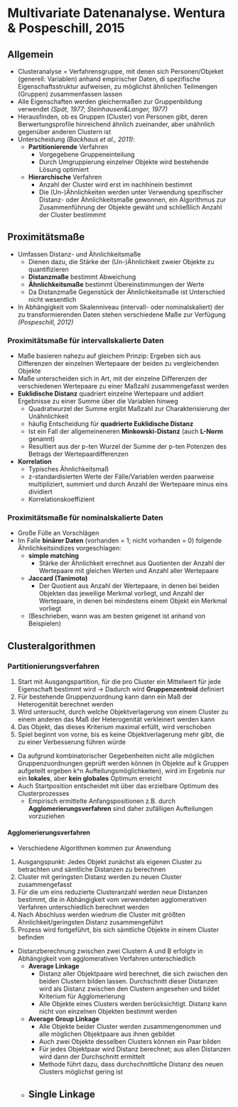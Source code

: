 # Multivariate Datenanalyse. Wentura & Pospeschill, 2015

## Allgemein
- Clusteranalyse = Verfahrensgruppe, mit denen sich Personen/Objeket (generell: Variablen) anhand empirischer Daten, di spezifische Eigenschaftsstruktur aufweisen, zu möglichst ähnlichen Teilmengen (Gruppen) zusammenfassen lassen
- Alle Eigenschaften werden gleichermaßen zur Gruppenbildung verwendet *(Spät, 1977; Steinhausen&Langer, 1977)*
- Herausfinden, ob es Gruppen (Cluster) von Personen gibt, deren Berwertungsprofile hinreichend ähnlich zueinander, aber unähnlich gegenüber anderen Clustern ist
- Unterscheidung *(Backhaus et al., 2011)*:
  - **Partitionierende** Verfahren
    - Vorgegebene Gruppeneinteilung
    - Durch Umgruppierung einzelner Objekte wird bestehende Lösung optimiert
  - **Hierarchische** Verfahren
    - Anzahl der Cluster wird erst im nachhinein bestimmt
    - Die (Un-)Ähnlichkeiten werden unter Verwendung spezifischer Distanz- oder Ähnlichkeitsmaße gewonnen, ein Algorithmus zur          Zusammenführung der Objekte gewäht und schließlich Anzahl der Cluster bestimmmt
      
## Proximitätsmaße
- Umfassen Distanz- und Ähnlichkeitsmaße
  - Dienen dazu, die Stärke der (Un-)Ähnlichkeit zweier Objekte zu quantifizieren
  - **Distanzmaße** bestimmt Abweichung
  - **Ähnlichkeitsmaße** bestimmt Übereinstimmungen der Werte
  - Da Distanzmaße Gegenstück der Ähnlichkeitsmaße ist Unterschied nicht wesentlich
- In Abhängigkeit vom Skalenniveau (intervall- oder nominalskaliert) der zu transformierenden Daten stehen verschiedene Maße zur    Verfügung *(Pospeschill, 2012)*
  
### Proximitätsmaße für intervallskalierte Daten
- Maße basieren nahezu auf gleichem Prinzip: Ergeben sich aus Differenzen der einzelnen Wertepaare der beiden zu vergleichenden Objekte
- Maße unterscheiden sich in Art, mit der einzelne Differenzen der verschiedenen Wertepaare zu einer Maßzahl zusammengefasst werden
- **Euklidische Distanz** quadriert einzelne Wertepaare und addiert Ergebnisse zu einer Summe über die Variablen hinweg
  - Quadratwurzel der Summe ergibt Maßzahl zur Charakterisierung der Unähnlichkeit
  - häufig Entscheidung für **quadrierte Euklidische Distanz**
  - Ist ein Fall der allgemeineneren **Minkowski-Distanz** (auch **L-Norm** genannt)
  - Resultiert aus der p-ten Wurzel der Summe der p-ten Potenzen des Betrags der Wertepaardifferenzen
- **Korrelation**
  - Typisches Ähnlichkeitsmaß
  - z-standardisierten Werte der Fälle/Variablen werden paarweise multipliziert, summiert und durch Anzahl der Wertepaare minus eins dividiert
  - Korrelationskoeffizient
    
### Proximitätsmaße für nominalskalierte Daten
- Große Fülle an Vorschlägen
- Im Falle **binärer Daten** (vorhanden = 1; nicht vorhanden = 0) folgende Ähnlichkeitsindizes vorgeschlagen:
  - **simple matching**
    - Stärke der Ähnlichkeit errechnet aus Quotienten der Anzahl der Wertepaare mit gleichen Werten und Anzahl aller Wertepaare
  - **Jaccard (Tanimoto)**
    - Der Quotient aus Anzahl der Wertepaare, in denen bei beiden Objekten das jeweilige Merkmal vorliegt, und Anzahl der Wertepaare, in denen bei mindestens einem Objekt ein Merkmal vorliegt
  - (Beschrieben, wann was am besten geigenet ist anhand von Beispielen)

## Clusteralgorithmen
### Partitionierungsverfahren 
  1. Start mit Ausgangspartition, für die pro Cluster ein Mittelwert für jede Eigenschaft bestimmt wird -> Dadurch wird **Gruppenzentroid** definiert
  2. Für bestehende Gruppenzuordnung kann dann ein Maß der Heterogenität berechnet werden
  3. Wird untersucht, durch welche Objektverlagerung von einem Cluster zu einem anderen das Maß der Heterogenität verkleinert werden kann
  4. Das Objekt, das dieses Kriterium maximal erfüllt, wird verschoben
  5. Spiel beginnt von vorne, bis es keine Objektverlagerung mehr gibt, die zu einer Verbesserung führen würde
- Da aufgrund kombinatorischer Gegebenheiten nicht alle möglichen Gruppenzuordnungen geprüft werden können (n Objekte auf k Gruppen aufgeteilt ergeben k^n Aufteilungsmöglichkeiten), wird im Ergebnis nur ein **lokales**, aber **kein globales** Optimum erreicht
- Auch Startposition entscheidet mit über das erzielbare Optimum des Clusterprozesses
  - Empirisch ermittelte Anfangspositionen z.B. durch **Agglomerierungsverfahren** sind daher zufälligen Aufteilungen vorzuziehen
#### Agglomerierungsverfahren
- Verschiedene Algorithmen kommen zur Anwendung
1. Ausgangspunkt: Jedes Objekt zunächst als eigenen Cluster zu betrachten und sämtliche Distanzen zu berechnen
2. Cluster mit geringsten Distanz werden zu neuen Cluster zusammengefasst
3. Für die um eins reduzierte Clusteranzahl werden neue Distanzen bestimmt, die in Abhängigkeit vom verwendeten agglomerativen Verfahren unterschiedlich berechnet werden
4. Nach Abschluss werden wiedrum die Cluster mit größten Ähnlichkeit/geringsten Distanz zusammengeführt
5. Prozess wird fortgeführt, bis sich sämtliche Objekte in einem Cluster befinden
- Distanzberechnung zwischen zwei Clustern A und B erfolgtv in Abhängigkeit vom agglomerativen Verfahren unterschiedlich
  - **Average Linkage**
    - Distanz aller Objektpaare wird berechnet, die sich zwischen den beiden Clustern bilden lassen. Durchschnitt dieser Distanzen wird als Distanz zwischen den Clustern angesehen und bildet Kriterium für Agglomerierung
    - Alle Objekte eines Clusters werden berücksichtigt. Distanz kann nicht von einzelnen Objekten bestimmt werden
  - **Average Group Linkage**
    - Alle Objekte beider Cluster werden zusammengenommen und alle möglichen Objektpaare aus ihnen gebildet
    - Auch zwei Objekte desselben Clusters können ein Paar bilden
    - Für jedes Objektpaar wird Distanz berechnet; aus allen Distanzen wird dann der Durchschnitt ermittelt
    - Methode führt dazu, dass durchschnittliche Distanz des neuen Clusters möglichst gering ist
  - **Single Linkage**
    - 
